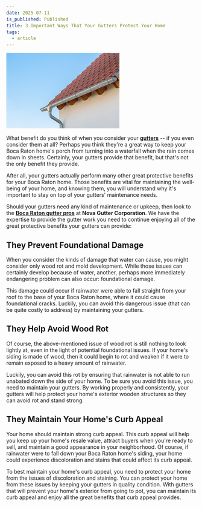 ```yaml
---
date: 2025-07-11
is_published: Published
title: 3 Important Ways That Your Gutters Protect Your Home
tags:
  - article
---
```

![](../media/tips-seamless-gutters-boca-raton-fl.jpg)

What benefit do you think of when you consider your [**gutters**](https://novagutter.com/#residential-gutter-installation) -- if you even consider them at all? Perhaps you think they're a great way to keep your Boca Raton home's porch from turning into a waterfall when the rain comes down in sheets. Certainly, your gutters provide that benefit, but that's not the only benefit they provide.

After all, your gutters actually perform many other great protective benefits for your Boca Raton home. Those benefits are vital for maintaining the well-being of your home, and knowing them, you will understand why it's important to stay on top of your gutters' maintenance needs.

Should your gutters need any kind of maintenance or upkeep, then look to the [**Boca Raton gutter pros**](https://novagutter.com/) at **Nova Gutter Corporation**. We have the expertise to provide the gutter work you need to continue enjoying all of the great protective benefits your gutters can provide:

## They Prevent Foundational Damage

When you consider the kinds of damage that water can cause, you might consider only wood rot and mold development. While those issues can certainly develop because of water, another, perhaps more immediately endangering problem can also occur: foundational damage.

This damage could occur if rainwater were able to fall straight from your roof to the base of your Boca Raton home, where it could cause foundational cracks. Luckily, you can avoid this dangerous issue (that can be quite costly to address) by maintaining your gutters.

## They Help Avoid Wood Rot

Of course, the above-mentioned issue of wood rot is still nothing to look lightly at, even in the light of potential foundational issues. If your home's siding is made of wood, then it could begin to rot and weaken if it were to remain exposed to a heavy amount of rainwater.

Luckily, you can avoid this rot by ensuring that rainwater is not able to run unabated down the side of your home. To be sure you avoid this issue, you need to maintain your gutters. By working properly and consistently, your gutters will help protect your home's exterior wooden structures so they can avoid rot and stand strong.

## They Maintain Your Home's Curb Appeal

Your home should maintain strong curb appeal. This curb appeal will help you keep up your home's resale value, attract buyers when you're ready to sell, and maintain a good appearance in your neighborhood. Of course, if rainwater were to fall down your Boca Raton home's siding, your home could experience discoloration and stains that could affect its curb appeal.

To best maintain your home's curb appeal, you need to protect your home from the issues of discoloration and staining. You can protect your home from these issues by keeping your gutters in quality condition. With gutters that will prevent your home's exterior from going to pot, you can maintain its curb appeal and enjoy all the great benefits that curb appeal provides.